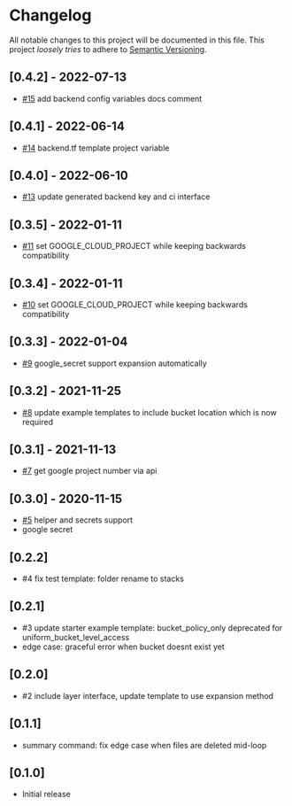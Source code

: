 # Changelog

All notable changes to this project will be documented in this file.
This project *loosely tries* to adhere to [Semantic Versioning](http://semver.org/).

## [0.4.2] - 2022-07-13
- [#15](https://github.com/boltops-tools/terraspace_plugin_google/pull/15) add backend config variables docs comment

## [0.4.1] - 2022-06-14
- [#14](https://github.com/boltops-tools/terraspace_provider_google/pull/14) backend.tf template project variable

## [0.4.0] - 2022-06-10
- [#13](https://github.com/boltops-tools/terraspace_provider_google/pull/13) update generated backend key and ci interface

## [0.3.5] - 2022-01-11
- [#11](https://github.com/boltops-tools/terraspace_provider_google/pull/11) set GOOGLE_CLOUD_PROJECT while keeping backwards compatibility

## [0.3.4] - 2022-01-11
- [#10](https://github.com/boltops-tools/terraspace_provider_google/pull/10) set GOOGLE_CLOUD_PROJECT while keeping backwards compatibility

## [0.3.3] - 2022-01-04
- [#9](https://github.com/boltops-tools/terraspace_provider_google/pull/9) google_secret support expansion automatically

## [0.3.2] - 2021-11-25
- [#8](https://github.com/boltops-tools/terraspace_provider_google/pull/8) update example templates to include bucket location which is now required

## [0.3.1] - 2021-11-13
- [#7](https://github.com/boltops-tools/terraspace_provider_google/pull/7) get google project number via api

## [0.3.0] - 2020-11-15
- [#5](https://github.com/boltops-tools/terraspace_provider_google/pull/5) helper and secrets support
- google secret

## [0.2.2]
- #4 fix test template: folder rename to stacks

## [0.2.1]
- #3 update starter example template: bucket_policy_only deprecated for uniform_bucket_level_access
- edge case: graceful error when bucket doesnt exist yet

## [0.2.0]
- #2 include layer interface, update template to use expansion method

## [0.1.1]
- summary command: fix edge case when files are deleted mid-loop

## [0.1.0]
- Initial release

